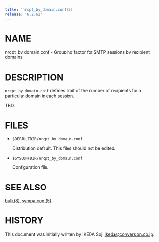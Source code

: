 ```yaml
---
title: 'nrcpt_by_domain.conf(5)'
release: '6.2.62'
---
```


# NAME

nrcpt\_by\_domain.conf - Grouping factor for SMTP sessions by recipient domains

# DESCRIPTION

`nrcpt_by_domain.conf` defines limit of the number of recipients for a
particular domain in each session.

TBD.

# FILES

- `$DEFAULTDIR/nrcpt_by_domain.conf`

    Distribution default.  This files should not be edited.

- `$SYSCONFDIR/nrcpt_by_domain.conf`

    Configuration file.

# SEE ALSO

[bulk(8)](./bulk.8.md),
[sympa.conf(5)](./sympa.conf.5.md).

# HISTORY

This document was initially written by IKEDA Soji <ikeda@conversion.co.jp>.
